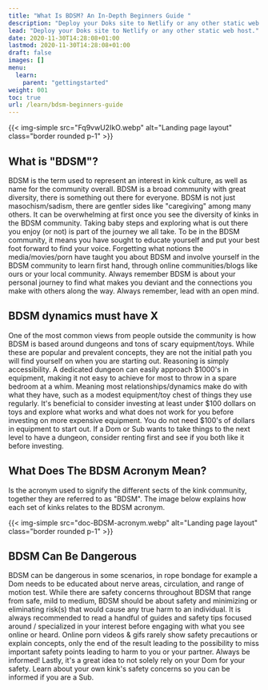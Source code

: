 ```yaml
---
title: "What Is BDSM? An In-Depth Beginners Guide "
description: "Deploy your Doks site to Netlify or any other static web host."
lead: "Deploy your Doks site to Netlify or any other static web host."
date: 2020-11-30T14:28:08+01:00
lastmod: 2020-11-30T14:28:08+01:00
draft: false
images: []
menu:
  learn:
    parent: "gettingstarted"
weight: 001
toc: true
url: /learn/bdsm-beginners-guide
---
```


{{< img-simple src="Fq9vwU2IkO.webp" alt="Landing page layout" class="border rounded p-1" >}}

## What is "BDSM"?

BDSM is the term used to represent an interest in kink culture, as well as name for the community overall. BDSM is a broad community with great diversity, there is something out there for everyone. BDSM is not just masochism/sadism, there are gentler sides like "caregiving" among many others. It can be overwhelming at first once you see the diversity of kinks in the BDSM community. Taking baby steps and exploring what is out there you enjoy (or not) is part of the journey we all take. To be in the BDSM community, it means you have sought to educate yourself and put your best foot forward to find your voice. Forgetting what notions the media/movies/porn have taught you about BDSM and involve yourself in the BDSM community to learn first hand, through online communities/blogs like ours or your local community. Always remember BDSM is about your personal journey to find what makes you deviant and the connections you make with others along the way. Always remember, lead with an open mind.

## BDSM dynamics must have X

One of the most common views from people outside the community is how BDSM is based around dungeons and tons of scary equipment/toys. While these are popular and prevalent concepts, they are not the initial path you will find yourself on when you are starting out. Reasoning is simply accessibility. A dedicated dungeon can easily approach $1000's in equipment, making it not easy to achieve for most to throw in a spare bedroom at a whim. Meaning most relationships/dynamics make do with what they have, such as a modest equipment/toy chest of things they use regularly. It's beneficial to consider investing at least under $100 dollars on toys and explore what works and what does not work for you before investing on more expensive equipment. You do not need $100's of dollars in equipment to start out. If a Dom or Sub wants to take things to the next level to have a dungeon, consider renting first and see if you both like it before investing.

## What Does The BDSM Acronym Mean?

Is the acronym used to signify the different sects of the kink community, together they are referred to as "BDSM". The image below explains how each set of kinks relates to the BDSM acronym.

{{< img-simple src="doc-BDSM-acronym.webp" alt="Landing page layout" class="border rounded p-1" >}}

## BDSM Can Be Dangerous

BDSM can be dangerous in some scenarios, in rope bondage for example a Dom needs to be educated about nerve areas, circulation, and range of motion test. While there are safety concerns throughout BDSM that range from safe, mild to medium, BDSM should be about safety and minimizing or eliminating risk(s) that would cause any true harm to an individual. It is always recommended to read a handful of guides and safety tips focused around / specialized in your interest before engaging with what you see online or heard. Online porn videos & gifs rarely show safety precautions or explain concepts, only the end of the result leading to the possibility to miss important safety points leading to harm to you or your partner. Always be informed! Lastly, it's a great idea to not solely rely on your Dom for your safety. Learn about your own kink's safety concerns so you can be informed if you are a Sub.
